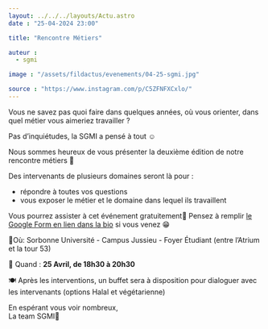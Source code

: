 ```yaml
---
layout: ../../../layouts/Actu.astro
date : "25-04-2024 23:00"

title: "Rencontre Métiers"

auteur :
  - sgmi

image : "/assets/fildactus/evenements/04-25-sgmi.jpg"

source : "https://www.instagram.com/p/C5ZFNFXCxlo/"
---
```


Vous ne savez pas quoi faire dans quelques années, où vous orienter, dans quel métier vous aimeriez travailler ?

Pas d’inquiétudes, la SGMI a pensé à tout ☺️

Nous sommes heureux de vous présenter la deuxième édition de notre rencontre métiers 🤩

Des intervenants de plusieurs domaines seront là pour :  
- répondre à toutes vos questions  
- ⁠vous exposer le métier et le domaine dans lequel ils travaillent

Vous pourrez assister à cet événement gratuitement💫 Pensez à remplir [le Google Form en lien dans la bio](https://docs.google.com/forms/d/e/1FAIpQLSfxeGmrBjL0cl5NdcTYA5WfaYIL4awQ8RIXtE8JFy4mfVw-Ig/viewform) si vous venez 😁

📍Où: Sorbonne Université - Campus Jussieu - Foyer Étudiant (entre l’Atrium et la tour 53)

📆 Quand : __25 Avril, de 18h30 à 20h30__

🍽️ Après les interventions, un buffet sera à disposition pour dialoguer avec les intervenants (options Halal et végétarienne)

En espérant vous voir nombreux,  
La team SGMI🧡